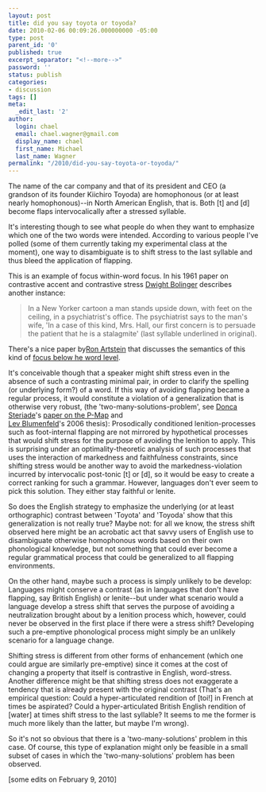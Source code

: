 ```yaml
---
layout: post
title: did you say toyota or toyoda?
date: 2010-02-06 00:09:26.000000000 -05:00
type: post
parent_id: '0'
published: true
excerpt_separator: "<!--more-->"
password: ''
status: publish
categories:
- discussion
tags: []
meta:
  _edit_last: '2'
author:
  login: chael
  email: chael.wagner@gmail.com
  display_name: chael
  first_name: Michael
  last_name: Wagner
permalink: "/2010/did-you-say-toyota-or-toyoda/"
---
```

The name of the car company and that of its president and CEO (a grandson of its founder Kiichiro Toyoda) are homophonous (or at least nearly homophonous)--in North American English, that is. Both [t] and [d] become flaps intervocalically after a stressed syllable.

It's interesting though to see what people do when they want to emphasize which one of the two words were intended. According to various people I've polled (some of them currently taking my experimental class at the moment), one way to disambiguate is to shift stress to the last syllable and thus bleed the application of flapping.

This is an example of focus within-word focus. In his 1961 paper on contrastive accent and contrastive stress [Dwight Bolinger](http://en.wikipedia.org/wiki/Dwight_Bolinger) describes another instance:

> In a New Yorker cartoon a man stands upside down, with feet on the ceiling, in a psychiatrist's office. The psychiatrist says to the man's wife, 'In a case of this kind, Mrs. Hall, our first concern is to persuade the patient that he is a stalagmite' (last syllable underlined in original).

There's a nice paper by[Ron Artstein](http://ron.artstein.org/) that discusses the semantics of this kind of [focus below he word level](http://www.springerlink.com/content/t5842628550m1828/).

It's conceivable though that a speaker might shift stress even in the absence of such a contrasting minimal pair, in order to clarify the spelling (or underlying form?) of a word. If this way of avoiding flapping became a regular process, it would constitute a violation of a generalization that is otherwise very robust, (the 'two-many-solutions-problem', see [Donca Steriade](http://web.mit.edu/linguistics/people/faculty/steriade/index.html)'s [paper on the P-Map](http://www.linguistics.ucla.edu/people/steriade/papers/P-map_for_phonology.doc) and  
[Lev Blumenfeld](http://www.carleton.ca/slals/faculty/linguistics/blumenfeld.html)'s 2006 thesis): Prosodically conditioned lenition-processes such as foot-internal flapping are not mirrored by hypothetical processes that would shift stress for the purpose of avoiding the lenition to apply. This is surprising under an optimality-theoretic analysis of such processes that uses the interaction of markedness and faithfulness constraints, since shifting stress would be another way to avoid the markedness-violation incurred by intervocalic post-tonic [t] or [d], so it would be easy to create a correct ranking for such a grammar. However, languages don't ever seem to pick this solution. They either stay faithful or lenite.

So does the English strategy to emphasize the underlying (or at least orthographic) contrast between 'Toyota' and 'Toyoda' show that this generalization is not really true? Maybe not: for all we know, the stress shift observed here might be an acrobatic act that savvy users of English use to disambiguate otherwise homophonous words based on their own phonological knowledge, but not something that could ever become a regular grammatical process that could be generalized to all flapping environments.

On the other hand, maybe such a process is simply unlikely to be develop: Languages might conserve a contrast (as in languages that don't have flapping, say British English) or lenite--but under what scenario would a language develop a stress shift that serves the purpose of avoiding a neutralization brought about by a lenition process which, however, could never be observed in the first place if there were a stress shift? Developing such a pre-emptive phonological process might simply be an unlikely scenario for a language change.

Shifting stress is different from other forms of enhancement (which one could argue are similarly pre-emptive) since it comes at the cost of changing a property that itself is contrastive in English, word-stress. Another difference might be that shifting stress does not exaggerate a tendency that is already present with the original contrast (That's an empirical question: Could a hyper-articulated rendition of [toi!] in French at times be aspirated? Could a hyper-articulated British English rendition of [water] at times shift stress to the last syllable? It seems to me the former is much more likely than the latter, but maybe I'm wrong).

So it's not so obvious that there is a 'two-many-solutions' problem in this case. Of course, this type of explanation might only be feasible in a small subset of cases in which the 'two-many-solutions' problem has been observed.

[some edits on February 9, 2010]

